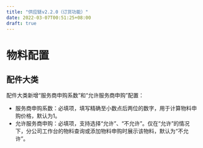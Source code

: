 ```yaml
---
title: "供应链v2.2.0（订货功能）"
date: 2022-03-07T00:51:25+08:00
draft: true
---
```



# 物料配置

## 配件大类

配件大类新增“服务商申购系数”和“允许服务商申购”配置：

- 服务商申购系数：必填项，填写精确至小数点后两位的数字，用于计算物料申购价格，默认为1。
- 允许服务商申购：必填项，支持选择“允许”、“不允许”。仅在“允许”的情况下，分公司工作台的物料查询或添加物料申购时展示该物料，默认为“不允许”。

